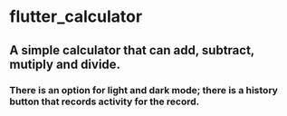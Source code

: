 # flutter_calculator

## A simple calculator that can add, subtract, mutiply and divide.
### There is an option for light and dark mode; there is a history button that records activity for the record.

